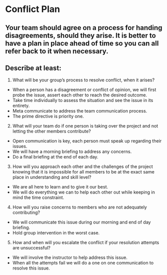 # Conflict Plan

## Your team should agree on a process for handing disagreements, should they arise. It is better to have a plan in place ahead of time so you can all refer back to it when necessary.

## Describe at least:

1. What will be your group’s process to resolve conflict, when it arises?
- When a person has a disagreement or conflict of opinion, we will first probe the issue, assert each other to reach the desired outcome.
- Take time individually to assess the situation and see the issue in its entirety. 
- Meta communicate to address the team communication process. 
- The prime directive is priority one.

2. What will your team do if one person is taking over the project and not letting the other members contribute?
- Open communication is key, each person must speak up regarding their issues.
- We will have a morning briefing to address any concerns.
- Do a final briefing at the end of each day.  

3. How will you approach each other and the challenges of the project knowing that it is impossible for all members to be at the exact same place in understanding and skill level?
- We are all here to learn and to give it our best. 
- We will do everything we can to help each other out while keeping in mind the time constraint.

4. How will you raise concerns to members who are not adequately contributing?
- We will communicate this issue during our morning and end of day briefing.
- Hold group intervention in the worst case. 

5. How and when will you escalate the conflict if your resolution attempts are unsuccessful?
- We will involve the instructor to help address this issue. 
- When all the attempts fail we will do a one on one communication to resolve this issue. 
